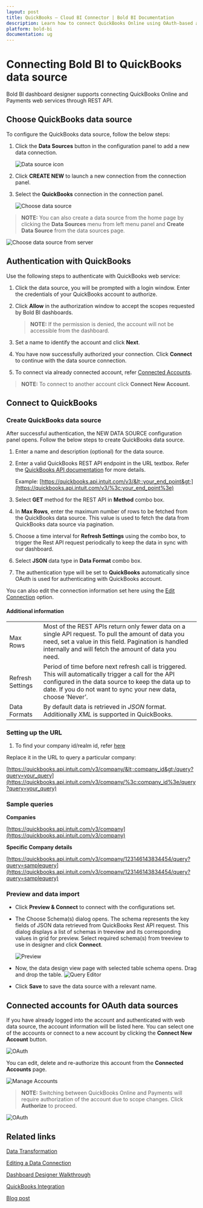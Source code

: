 ```yaml
---
layout: post
title: QuickBooks – Cloud BI Connector | Bold BI Documentation
description: Learn how to connect QuickBooks Online using OAuth-based authentication through REST API endpoint with Bold BI Cloud.
platform: bold-bi
documentation: ug
---
```


# Connecting Bold BI to QuickBooks data source
Bold BI dashboard designer supports connecting QuickBooks Online and Payments web services through REST API. 

## Choose QuickBooks data source
To configure the QuickBooks data source, follow the below steps:
1. Click the **Data Sources** button in the configuration panel to add a new data connection.

   ![Data source icon](/static/assets/cloud/working-with-datasource/data-connectors/images/common/DataSourcesIcon.png)

2. Click **CREATE NEW** to launch a new connection from the connection panel.
3. Select the **QuickBooks** connection in the connection panel.

   ![Choose data source](/static/assets/cloud/working-with-datasource/data-connectors/images/QuickBooks/ChooseDS.png)

> **NOTE:**  You can also create a data source from the home page by clicking the **Data Sources** menu from left menu panel and **Create Data Source** from the data sources page.

   ![Choose data source from server](/static/assets/cloud/working-with-datasource/data-connectors/images/QuickBooks/ChooseDS_Server.png)

## Authentication with QuickBooks
Use the following steps to authenticate with QuickBooks web service:

1. Click the data source, you will be prompted with a login window. Enter the credentials of your QuickBooks account to authorize.
2. Click **Allow** in the authorization window to accept the scopes requested by Bold BI dashboards.

   > **NOTE:**  If the permission is denied, the account will not be accessible from the dashboard.
   
3. Set a name to identify the account and click **Next**. 
4. You have now successfully authorized your connection. Click **Connect** to continue with the data source connection.
5. To connect via already connected account, refer  [Connected Accounts](/cloud-bi/working-with-data-source/data-connectors/quickbooks/#connected-accounts-for-oauth-data-sources).

> **NOTE:**  To connect to another account click **Connect New Account.**


## Connect to QuickBooks
### Create QuickBooks data source
After successful authentication, the NEW DATA SOURCE configuration panel opens. Follow the below steps to create QuickBooks data source.
1. Enter a name and description (optional) for the data source.
2. Enter a valid QuickBooks REST API endpoint in the URL textbox. Refer the [QuickBooks API documentation](https://developer.intuit.com/app/developer/qbo/docs/api/accounting/all-entities/account) for more details.

    Example: [https://quickbooks.api.intuit.com/v3/&lt;:your_end_point&gt;](https://quickbooks.api.intuit.com/v3/%3c:your_end_point%3e)    
3. Select **GET** method for the REST API in **Method** combo box.
4. In **Max Rows**, enter the maximum number of rows to be fetched from the QuickBooks data source. This value is used to fetch the data from QuickBooks data source via pagination.
5. Choose a time interval for **Refresh Settings** using the combo box, to trigger the Rest API request periodically to keep the data in sync with our dashboard.  
6. Select **JSON** data type in **Data Format** combo box.
7. The authentication type will be set to **QuickBooks** automatically since OAuth is used for authenticating with QuickBooks account.

You can also edit the connection information set here using the [Edit Connection](/cloud-bi/working-with-data-source/editing-a-data-connection/) option.

#### Additional information
<table width="600">
<tr>
<td>
Max Rows
</td>
<td>
Most of the REST APIs return only fewer data on a single API request. To pull the amount of data you need, set a value in this field.  
Pagination is handled internally and will fetch the amount of data you need.
</td>
</tr>
<tr>
<td>
Refresh Settings
</td>
<td>
Period of time before next refresh call is triggered. This will automatically trigger a call for the API configured in the data source to keep the data up to date. If you do not want to sync your new data, choose ‘Never’.
</td>
</tr>
<tr>
<td>
Data Formats 
</td>
<td>
By default data is retrieved in <i>JSON</i> format. Additionally <i>XML</i> is supported in QuickBooks.
</td>
</tr>
</table>

### Setting up the URL

1. To find your company id/realm id, refer [here](https://quickbooks.intuit.com/community/Help-Articles/How-do-I-find-my-Company-ID/td-p/185551)

Replace it in the URL to query a particular company:

   [https://quickbooks.api.intuit.com/v3/company/&lt;:company_id&gt;/query?query=your_query](https://quickbooks.api.intuit.com/v3/company/%3c:company_id%3e/query?query=your_query)

### Sample queries
**Companies**

[https://quickbooks.api.intuit.com/v3/company](https://quickbooks.api.intuit.com/v3/company)

**Specific Company details**

[https://quickbooks.api.intuit.com/v3/company/123146143834454/query?query=samplequery](https://quickbooks.api.intuit.com/v3/company/123146143834454/query?query=samplequery)

### Preview and data import
* Click **Preview & Connect** to connect with the configurations set.
* The Choose Schema(s) dialog opens. The schema represents the key fields of JSON data retrieved from QuickBooks Rest API request. This dialog displays a list of schemas in treeview and its corresponding values in grid for preview. Select required schema(s) from treeview to use in designer and click **Connect**.

   ![Preview](/static/assets/cloud/working-with-datasource/data-connectors/images/common/Preview.png)

* Now, the data design view page with selected table schema opens. Drag and drop the table.
   ![Query Editor](/static/assets/cloud/working-with-datasource/data-connectors/images/common/QueryEditor.png)

* Click **Save** to save the data source with a relevant name.

## Connected accounts for OAuth data sources
If you have already logged into the account and authenticated with web data source, the account information will be listed here. You can select one of the accounts or connect to a new account by clicking the **Connect New Account** button.

   ![OAuth](/static/assets/cloud/working-with-datasource/data-connectors/images/QuickBooks/OAuthDSOnline.png)

You can edit, delete and re-authorize this account from the **Connected Accounts** page.

   ![Manage Accounts](/static/assets/cloud/working-with-datasource/data-connectors/images/QuickBooks/ManageDS.png)

> **NOTE:**  Switching between QuickBooks Online and Payments will require authorization of the account due to scope changes. Click **Authorize** to proceed.

   ![OAuth](/static/assets/cloud/working-with-datasource/data-connectors/images/QuickBooks/OAuthDSPayments.png)

## Related links
[Data Transformation](/cloud-bi/working-with-data-source/transforming-data/joining-table/)

[Editing a Data Connection](/cloud-bi/working-with-data-source/editing-a-data-connection/)   

[Dashboard Designer Walkthrough](/cloud-bi/getting-started/bold-bi-walk-through/)

[QuickBooks Integration](https://www.boldbi.com/integrations/quickbooks-online?utm_source=syncfusion&utm_medium=documentation&utm_campaign=boldbiquickbooksonlineintegration)

[Blog post](https://www.boldbi.com/blog/quickbooks-dashboard-example-for-exploring-financial-data-with-bold-bi)